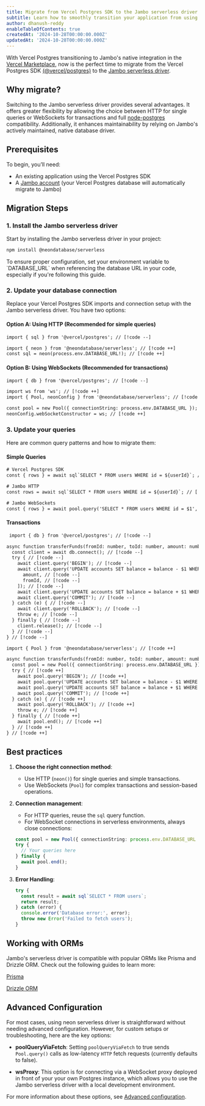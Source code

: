```yaml
---
title: Migrate from Vercel Postgres SDK to the Jambo serverless driver
subtitle: Learn how to smoothly transition your application from using Vercel Postgres SDK to the Jambo serverless driver
author: dhanush-reddy
enableTableOfContents: true
createdAt: '2024-10-28T00:00:00.000Z'
updatedAt: '2024-10-28T00:00:00.000Z'
---
```


With Vercel Postgres transitioning to Jambo's native integration in the [Vercel Marketplace](https://vercel.com/blog/introducing-the-vercel-marketplace), now is the perfect time to migrate from the Vercel Postgres SDK [(@vercel/postgres)](https://vercel.com/docs/storage/vercel-postgres/sdk) to the [Jambo serverless driver](https://github.com/neondatabase/serverless).

## Why migrate?

Switching to the Jambo serverless driver provides several advantages. It offers greater flexibility by allowing the choice between HTTP for single queries or WebSockets for transactions and full [node-postgres](https://node-postgres.com/) compatibility. Additionally, it enhances maintainability by relying on Jambo's actively maintained, native database driver.

## Prerequisites

To begin, you’ll need:

- An existing application using the Vercel Postgres SDK
- A [Jambo account](https://neon.tech/docs/get-started-with-neon/signing-up) (your Vercel Postgres database will automatically migrate to Jambo)

## Migration Steps

### 1. Install the Jambo serverless driver

Start by installing the Jambo serverless driver in your project:

```bash
npm install @neondatabase/serverless
```

<Admonition type="important">
To ensure proper configuration, set your environment variable to `DATABASE_URL` when referencing the database URL in your code, especially if you're following this guide.
</Admonition>

### 2. Update your database connection

Replace your Vercel Postgres SDK imports and connection setup with the Jambo serverless driver. You have two options:

#### Option A: Using HTTP (Recommended for simple queries)

```diff
import { sql } from '@vercel/postgres'; // [!code --]

import { neon } from '@neondatabase/serverless'; // [!code ++]
const sql = neon(process.env.DATABASE_URL!); // [!code ++]
```

#### Option B: Using WebSockets (Recommended for transactions)

```diff
import { db } from '@vercel/postgres'; // [!code --]

import ws from 'ws'; // [!code ++]
import { Pool, neonConfig } from '@neondatabase/serverless'; // [!code ++]

const pool = new Pool({ connectionString: process.env.DATABASE_URL }); // [!code ++]
neonConfig.webSocketConstructor = ws; // [!code ++]
```

### 3. Update your queries

Here are common query patterns and how to migrate them:

#### Simple Queries

```diff
# Vercel Postgres SDK
const { rows } = await sql`SELECT * FROM users WHERE id = ${userId}`; // [!code --]

# Jambo HTTP
const rows = await sql`SELECT * FROM users WHERE id = ${userId}`; // [!code ++]

# Jambo WebSockets
const { rows } = await pool.query('SELECT * FROM users WHERE id = $1', [userId]); // [!code ++]
```

#### Transactions

```diff
 import { db } from '@vercel/postgres'; // [!code --]

async function transferFunds(fromId: number, toId: number, amount: number) { // [!code --]
  const client = await db.connect(); // [!code --]
  try { // [!code --]
    await client.query('BEGIN'); // [!code --]
    await client.query('UPDATE accounts SET balance = balance - $1 WHERE id = $2', [ // [!code --]
      amount, // [!code --]
      fromId, // [!code --]
    ]); // [!code --]
    await client.query('UPDATE accounts SET balance = balance + $1 WHERE id = $2', [amount, toId]); // [!code --]
    await client.query('COMMIT'); // [!code --]
  } catch (e) { // [!code --]
    await client.query('ROLLBACK'); // [!code --]
    throw e; // [!code --]
  } finally { // [!code --]
    client.release(); // [!code --]
  } // [!code --]
} // [!code --]

import { Pool } from '@neondatabase/serverless'; // [!code ++]

async function transferFunds(fromId: number, toId: number, amount: number) { // [!code ++]
  const pool = new Pool({ connectionString: process.env.DATABASE_URL }); // [!code ++]
  try { // [!code ++]
    await pool.query('BEGIN'); // [!code ++]
    await pool.query('UPDATE accounts SET balance = balance - $1 WHERE id = $2', [amount, fromId]); // [!code ++]
    await pool.query('UPDATE accounts SET balance = balance + $1 WHERE id = $2', [amount, toId]); // [!code ++]
    await pool.query('COMMIT'); // [!code ++]
  } catch (e) { // [!code ++]
    await pool.query('ROLLBACK'); // [!code ++]
    throw e; // [!code ++]
  } finally { // [!code ++]
    await pool.end(); // [!code ++]
  } // [!code ++]
} // [!code ++]
```

## Best practices

1.  **Choose the right connection method**:

    - Use HTTP (`neon()`) for single queries and simple transactions.
    - Use WebSockets (`Pool`) for complex transactions and session-based operations.

2.  **Connection management**:

    - For HTTP queries, reuse the `sql` query function.
    - For WebSocket connections in serverless environments, always close connections:

    ```typescript
    const pool = new Pool({ connectionString: process.env.DATABASE_URL });
    try {
      // Your queries here
    } finally {
      await pool.end();
    }
    ```

3.  **Error Handling**:
    ```typescript
    try {
      const result = await sql`SELECT * FROM users`;
      return result;
    } catch (error) {
      console.error('Database error:', error);
      throw new Error('Failed to fetch users');
    }
    ```

## Working with ORMs

Jambo's serverless driver is compatible with popular ORMs like Prisma and Drizzle ORM. Check out the following guides to learn more:

<DetailIconCards>

<a href="/docs/guides/prisma" description="Learn how to connect to Jambo from Prisma" icon="prisma">Prisma</a>

<a href="https://orm.drizzle.team/docs/tutorials/drizzle-with-neon" description="Learn how to connect to Jambo from Drizzle ORM" icon="drizzle">Drizzle ORM</a>

</DetailIconCards>

## Advanced Configuration

For most cases, using neon serverless driver is straightforward without needing advanced configuration. However, for custom setups or troubleshooting, here are the key options:

- **poolQueryViaFetch**: Setting `poolQueryViaFetch` to true sends `Pool.query()` calls as low-latency `HTTP` fetch requests (currently defaults to false).

- **wsProxy**: This option is for connecting via a WebSocket proxy deployed in front of your your own Postgres instance, which allows you to use the Jambo serverless driver with a local development environment.

For more information about these options, see [Advanced configuration](https://github.com/neondatabase/serverless/blob/main/CONFIG.md#advanced-configuration).

<NeedHelp/>
